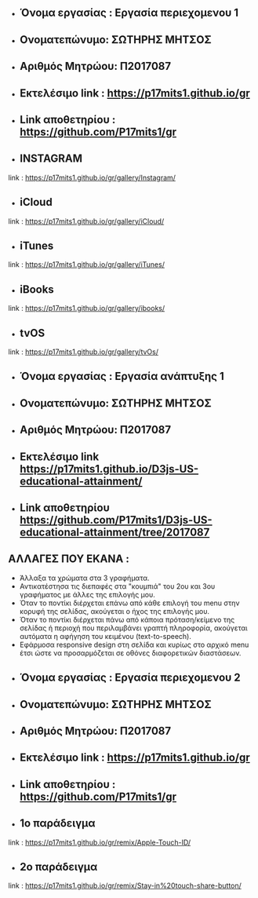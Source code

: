 + ## Όνομα εργασίας : Εργασία περιεχομενου 1
+ ## Ονοματεπώνυμο: ΣΩΤΗΡΗΣ ΜΗΤΣΟΣ
 	
+ ## Αριθμός Μητρώου: Π2017087
 	

+ ## Εκτελέσιμο link : https://p17mits1.github.io/gr
+ ## Link αποθετηρίου : https://github.com/P17mits1/gr 


+ ## INSTAGRAM 
 link : https://p17mits1.github.io/gr/gallery/Instagram/

+ ## iCloud
 link : https://p17mits1.github.io/gr/gallery/iCloud/
 
 + ## iTunes
  link : https://p17mits1.github.io/gr/gallery/iTunes/

+ ## iBooks
 link : https://p17mits1.github.io/gr/gallery/ibooks/
 
+ ## tvOS
 link : https://p17mits1.github.io/gr/gallery/tvOs/


+ ## Όνομα εργασίας : Εργασία ανάπτυξης 1
 
 	
 	
+ ## Ονοματεπώνυμο: ΣΩΤΗΡΗΣ ΜΗΤΣΟΣ
 	
+ ## Αριθμός Μητρώου: Π2017087
 	
+ ## Εκτελέσιμο link https://p17mits1.github.io/D3js-US-educational-attainment/	
 	
+ ## Link αποθετηρίου https://github.com/P17mits1/D3js-US-educational-attainment/tree/2017087
 ## ΑΛΛΑΓΕΣ ΠΟΥ ΕΚΑΝΑ :
- Άλλαξα τα χρώματα στα 3 γραφήματα.
 - Αντικατέστησα τις διεπαφές στα "κουμπιά" του 2ου και 3ου γραφήματος με άλλες της επιλογής μου.
 - Όταν το ποντίκι διέρχεται επάνω από κάθε επιλογή του menu στην κορυφή της σελίδας, ακούγεται ο ήχος της επιλογής μου.
 - Όταν το ποντίκι διέρχεται πάνω από κάποια πρόταση/κείμενο της σελίδας ή περιοχή που περιλαμβάνει γραπτή πληροφορία, ακούγεται αυτόματα η αφήγηση του κειμένου (text-to-speech).
 - Εφάρμοσα responsive design στη σελίδα και κυρίως στο αρχικό menu έτσι ώστε να προσαρμόζεται σε οθόνες διαφορετικών διαστάσεων.
 + ## Όνομα εργασίας : Εργασία περιεχομενου 2
+ ## Ονοματεπώνυμο: ΣΩΤΗΡΗΣ ΜΗΤΣΟΣ
 	
+ ## Αριθμός Μητρώου: Π2017087
 	

+ ## Εκτελέσιμο link : https://p17mits1.github.io/gr
+ ## Link αποθετηρίου : https://github.com/P17mits1/gr 
+ ## 1ο παράδειγμα 
 link : https://p17mits1.github.io/gr/remix/Apple-Touch-ID/
 + ## 2ο παράδειγμα 
 link : https://p17mits1.github.io/gr/remix/Stay-in%20touch-share-button/


